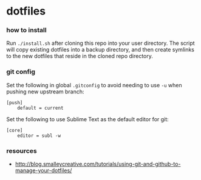 # dotfiles

### how to install

Run `./install.sh` after cloning this repo into your user directory. The script will
copy existing dotfiles into a backup directory, and then create symlinks to the new
dotfiles that reside in the cloned repo directory.

### git config

Set the following in global `.gitconfig` to avoid needing to use `-u` when pushing
new upstream branch:

```
[push]
    default = current
```

Set the following to use Sublime Text as the default editor for git:

```
[core]
	editor = subl -w
```

### resources

- http://blog.smalleycreative.com/tutorials/using-git-and-github-to-manage-your-dotfiles/
